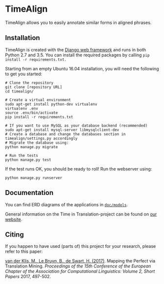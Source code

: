 # TimeAlign

TimeAlign allows you to easily annotate similar forms in aligned phrases.

## Installation

TimeAlign is created with the [Django web framework](https://www.djangoproject.com/) and runs in both Python 2.7 and 3.5.
You can install the required packages by calling `pip install -r requirements.txt.`

Starting from an empty Ubuntu 16.04 installation, you will need the following to get you started:

    # Clone the repository
    git clone [repository URL]
    cd timealign/

    # Create a virtual environment
    sudo apt-get install python-dev virtualenv
    virtualenv .env
    source .env/bin/activate
    pip install -r requirements.txt

    # If you want to use MySQL as your database backend (recommended)
    sudo apt-get install mysql-server libmysqlclient-dev
    # Create a database and change the databases section in timealign/settings.py accordingly
    # Migrate the database using:
    python manage.py migrate
    
    # Run the tests
    python manage.py test

If the test runs OK, you should be ready to roll! Run the webserver using:

    python manage.py runserver

## Documentation

You can find ERD diagrams of the applications in [`doc/models`](doc/models/README.md).

General information on the Time in Translation-project can be found on [our website](https://time-in-translation.hum.uu.nl/). 

## Citing

If you happen to have used (parts of) this project for your research, please refer to this paper:

[van der Klis, M., Le Bruyn, B., de Swart, H. (2017)](http://www.aclweb.org/anthology/E17-2080). Mapping the Perfect via Translation Mining. *Proceedings of the 15th Conference of the European Chapter of the Association for Computational Linguistics: Volume 2, Short Papers* 2017, 497-502.
